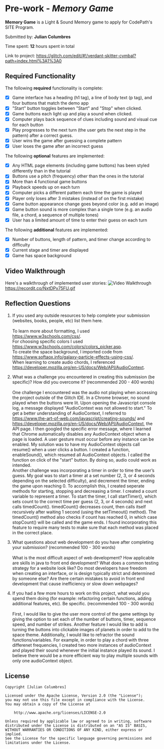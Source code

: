 # Pre-work - *Memory Game*

**Memory Game** is a Light & Sound Memory game to apply for CodePath's SITE Program. 

Submitted by: **Julian Columbres**

Time spent: **12** hours spent in total

Link to project: https://glitch.com/edit/#!/verdant-skitter-cymbal?path=index.html%3A1%3A0

## Required Functionality

The following **required** functionality is complete:

* [x] Game interface has a heading (h1 tag), a line of body text (p tag), and four buttons that match the demo app
* [x] "Start" button toggles between "Start" and "Stop" when clicked. 
* [x] Game buttons each light up and play a sound when clicked. 
* [x] Computer plays back sequence of clues including sound and visual cue for each button
* [x] Play progresses to the next turn (the user gets the next step in the pattern) after a correct guess. 
* [x] User wins the game after guessing a complete pattern
* [x] User loses the game after an incorrect guess

The following **optional** features are implemented:

* [x] Any HTML page elements (including game buttons) has been styled differently than in the tutorial
* [x] Buttons use a pitch (frequency) other than the ones in the tutorial
* [x] More than 4 functional game buttons
* [x] Playback speeds up on each turn
* [x] Computer picks a different pattern each time the game is played
* [x] Player only loses after 3 mistakes (instead of on the first mistake)
* [x] Game button appearance change goes beyond color (e.g. add an image)
* [x] Game button sound is more complex than a single tone (e.g. an audio file, a chord, a sequence of multiple tones)
* [x] User has a limited amount of time to enter their guess on each turn

The following **additional** features are implemented:

* [x] Number of buttons, length of pattern, and timer change according to difficulty
* [x] Current stage and timer are displayed 
* [x] Game has space background

## Video Walkthrough

Here's a walkthrough of implemented user stories:
<img src='https://recordit.co/NxtDPv75FU.gif' title='Video Walkthrough' width='' alt='Video Walkthrough' />
https://recordit.co/NxtDPv75FU.gif



## Reflection Questions
1. If you used any outside resources to help complete your submission (websites, books, people, etc) list them here. <br><br>
To learn more about formatting, I used https://www.w3schools.com/css/. <br>
For choosing specific colors I used https://www.w3schools.com/colors/colors_picker.asp. <br>
To create the space background, I imported code from https://www.softaox.info/galaxy-particle-effects-using-css/. <br>
When learning to create audio chords, I referenced https://developer.mozilla.org/en-US/docs/Web/API/AudioContext.

2. What was a challenge you encountered in creating this submission (be specific)? How did you overcome it? (recommended 200 - 400 words) <br><br>
One challenge I encountered was the audio not playing when accessing the project outside of the Glitch IDE. In a Chrome browser, no sound played when the buttons were lit. Upon opening the Javascript console log, a message displayed "AudioContext was not allowed to start." To get a better understanding of AudioContext, I referred to https://www.the-art-of-web.com/javascript/creating-sounds/ and https://developer.mozilla.org/en-US/docs/Web/API/AudioContext, the API page. I then googled the specific error message, where I learned that Chrome automatically disables any AudioContext object when a page is loaded. A user gesture must occur before any instance can be enabled. My solution was to have my AudioContext objects call resume() when a user clicks a button. I created a function, enableSound(), which resumed all AudioContext objects. I called the function on click of the "start" button. By doing so, audio could work as intended. <br>
Another challenge was incorporating a timer in order to time the user’s guess. My goal was to start a timer at a set number (2, 3, or 4 seconds depending on the selected difficulty), and decrement the timer, ending the game upon reaching 0. To accomplish this, I created seperate methods for starting, stopping and decreasing a timer. I created a count variable to represent a timer. To start the timer, I call startTimer(), which sets count to the correct time per guess (2, 3, or 4 seconds) and next calls timedCount(). timedCount() decreases count, then calls itself recursively after waiting 1 second (using the setTimeout() method). The timedCount() method also checks if count has reached 0, in which case stopCount() will be called and the game ends. I found incorporating this feature to require many tests to make sure that each method was placed in the correct place.


3. What questions about web development do you have after completing your submission? (recommended 100 - 300 words) <br><br>
What is the most difficult aspect of web development? How applicable are skills in java to front end development? What does a common testing strategy for a website look like? Do most developers have freedom when creating an interface, or is design typically strict and determined by someone else? Are there certain mistakes to avoid in front end development that cause inefficiency or slow down webpages?


4. If you had a few more hours to work on this project, what would you spend them doing (for example: refactoring certain functions, adding additional features, etc). Be specific. (recommended 100 - 300 words) <br><br>
First, I would like to give the user more control of the game settings by giving the option to set each of the number of buttons, timer, sequence speed, and number of strikes. Another feature I would like to add is turning the buttons into clickable images of planets in order to add to the space theme. Additionally, I would like to refractor the sound functions/variables. For example, in order to play a chord with three differenet frequencies, I created two more instances of audioContext and played their sound whenever the initial instance played its sound. I believe there would be a more efficient way to play multiple sounds with only one audioContext object.



## License

    Copyright [Julian Columbres]

    Licensed under the Apache License, Version 2.0 (the "License");
    you may not use this file except in compliance with the License.
    You may obtain a copy of the License at

        http://www.apache.org/licenses/LICENSE-2.0

    Unless required by applicable law or agreed to in writing, software
    distributed under the License is distributed on an "AS IS" BASIS,
    WITHOUT WARRANTIES OR CONDITIONS OF ANY KIND, either express or implied.
    See the License for the specific language governing permissions and
    limitations under the License.
